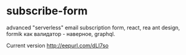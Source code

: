 # subscribe-form

advanced "serverless" email subscription form, react, rea ant design, formik как валидатор - наверное, graphql.

Current version http://eepurl.com/dLI7so
